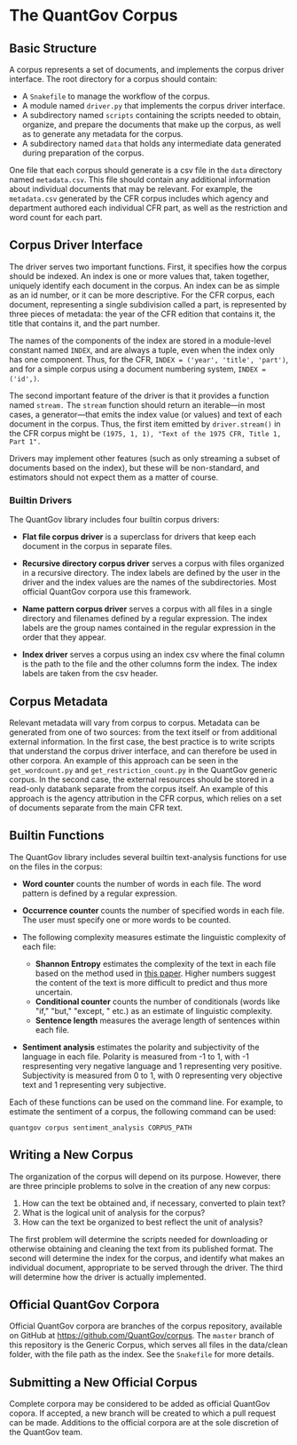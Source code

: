 # The QuantGov Corpus
 
## Basic Structure

A corpus represents a set of documents, and implements the corpus driver interface. The root directory for a corpus should contain:

- A `Snakefile` to manage the workflow of the corpus.
- A module named `driver.py` that implements the corpus driver interface.
- A subdirectory named `scripts` containing the scripts needed to obtain, organize, and prepare the documents that make up the corpus, as well as to generate any metadata for the corpus.
- A subdirectory named `data` that holds any intermediate data generated during preparation of the corpus.

One file that each corpus should generate is a csv file in the `data` directory named `metadata.csv`. This file should contain any additional information about individual documents that may be relevant. For example, the `metadata.csv` generated by the CFR corpus includes which agency and department authored each individual CFR part, as well as the restriction and word count for each part.

## Corpus Driver Interface

The driver serves two important functions. First, it specifies how the corpus should be indexed. An index is one or more values that, taken together, uniquely identify each document in the corpus. An index can be as simple as an id number, or it can be more descriptive. For the CFR corpus, each document, representing a single subdivision called a part, is represented by three pieces of metadata: the year of the CFR edition that contains it, the title that contains it, and the part number.

The names of the components of the index are stored in a module-level constant named `INDEX`, and are always a tuple, even when the index only has one component. Thus, for the CFR, `INDEX = ('year', 'title', 'part')`, and for a simple corpus using a document numbering system, `INDEX = ('id',)`.

The second important feature of the driver is that it provides a function named `stream.` The `stream` function should return an iterable—in most cases, a generator—that emits the index value (or values) and text of each document in the corpus. Thus, the first item emitted by `driver.stream()` in the CFR corpus might be `(1975, 1, 1), "Text of the 1975 CFR, Title 1, Part 1".`

Drivers may implement other features (such as only streaming a subset of documents based on the index), but these will be non-standard, and estimators should not expect them as a matter of course.

### Builtin Drivers

The QuantGov library includes four builtin corpus drivers:

- **Flat file corpus driver** is a superclass for drivers that keep each document in the corpus in separate files.

- **Recursive directory corpus driver** serves a corpus with files organized in a recursive directory. The index labels are defined by the user in the driver and the index values are the names of the subdirectories. Most official QuantGov corpora use this framework.

- **Name pattern corpus driver** serves a corpus with all files in a single directory and filenames defined by a regular expression. The index labels are the group names contained in the regular expression in the order that they appear.

- **Index driver** serves a corpus using an index csv where the final column is the path to the file and the other columns form the index. The index labels are taken from the csv header.

## Corpus Metadata

Relevant metadata will vary from corpus to corpus. Metadata can be generated from one of two sources: from the text itself or from additional external information. In the first case, the best practice is to write scripts that understand the corpus driver interface, and can therefore be used in other corpora. An example of this approach can be seen in the `get_wordcount.py` and `get_restriction_count.py` in the QuantGov generic corpus. In the second case, the external resources should be stored in a read-only databank separate from the corpus itself. An example of this approach is the agency attribution in the CFR corpus, which relies on a set of documents separate from the main CFR text.

## Builtin Functions

The QuantGov library includes several builtin text-analysis functions for use on the files in the corpus:

- **Word counter** counts the number of words in each file. The word pattern is defined by a regular expression.

- **Occurrence counter** counts the number of specified words in each file. The user must specify one or more words to be counted.

- The following complexity measures estimate the linguistic complexity of each file:

    - **Shannon Entropy** estimates the complexity of the text in each file based on the method used in [this paper](https://papers.ssrn.com/sol3/papers.cfm?abstract_id=2307352). Higher numbers suggest the content of the text is more difficult to predict and thus more uncertain.
    - **Conditional counter** counts the number of conditionals (words like "if," "but," "except, " etc.) as an estimate of linguistic complexity.
    - **Sentence length** measures the average length of sentences within each file.

- **Sentiment analysis** estimates the polarity and subjectivity of the language in each file. Polarity is measured from -1 to 1, with -1 respresenting very negative language and 1 representing very positive. Subjectivity is measured from 0 to 1, with 0 representing very objective text and 1 representing very subjective.

Each of these functions can be used on the command line. For example, to estimate the sentiment of a corpus, the following command can be used:

```
quantgov corpus sentiment_analysis CORPUS_PATH
```

## Writing a New Corpus

The organization of the corpus will depend on its purpose. However, there are three principle problems to solve in the creation of any new corpus:

1. How can the text be obtained and, if necessary, converted to plain text?
2. What is the logical unit of analysis for the corpus?
3. How can the text be organized to best reflect the unit of analysis?

The first problem will determine the scripts needed for downloading or otherwise obtaining and cleaning the text from its published format. The second will determine the index for the corpus, and identify what makes an individual document, appropriate to be served through the driver. The third will determine how the driver is actually implemented.

## Official QuantGov Corpora

Official QuantGov corpora are branches of the corpus repository, available on GitHub at <https://github.com/QuantGov/corpus>. The `master` branch of this repository is the Generic Corpus, which serves all files in the data/clean folder, with the file path as the index. See the `Snakefile` for more details.

## Submitting a New Official Corpus

Complete corpora may be considered to be added as official QuantGov copora. If accepted, a new branch will be created to which a pull request can be made. Additions to the official corpora are at the sole discretion of the QuantGov team.
